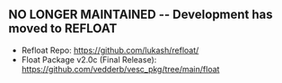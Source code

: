 ## **NO LONGER MAINTAINED -- Development has moved to REFLOAT**

 - Refloat Repo: https://github.com/lukash/refloat/
 - Float Package v2.0c (Final Release): https://github.com/vedderb/vesc_pkg/tree/main/float
